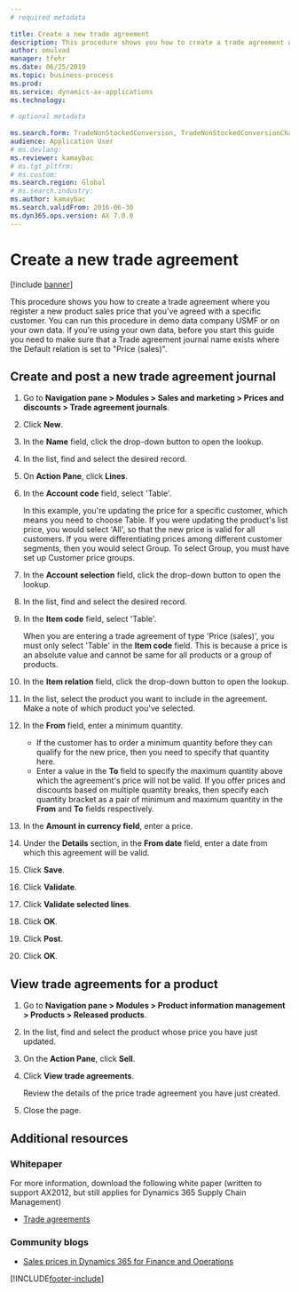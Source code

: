 ```yaml
--- 
# required metadata 
 
title: Create a new trade agreement
description: This procedure shows you how to create a trade agreement where you register a new product sales price that you've agreed with a specific customer. 
author: omulvad
manager: tfehr 
ms.date: 06/25/2019
ms.topic: business-process 
ms.prod:  
ms.service: dynamics-ax-applications 
ms.technology:  
 
# optional metadata 
 
ms.search.form: TradeNonStockedConversion, TradeNonStockedConversionChangeWizard, TradeNonStockedConversionCheckWorksheet, TradeNonStockedConversionWizard, TradeNonStockedRegister
audience: Application User 
# ms.devlang:  
ms.reviewer: kamaybac
# ms.tgt_pltfrm:  
# ms.custom:  
ms.search.region: Global
# ms.search.industry: 
ms.author: kamaybac
ms.search.validFrom: 2016-06-30 
ms.dyn365.ops.version: AX 7.0.0 
---
```

# Create a new trade agreement

[!include [banner](../../includes/banner.md)]

This procedure shows you how to create a trade agreement where you register a new product sales price that you've agreed with a specific customer. You can run this procedure in demo data company USMF or on your own data. If you're using your own data, before you start this guide you need to make sure that a Trade agreement journal name exists where the Default relation is set to "Price (sales)".


## Create and post a new trade agreement journal
1. Go to **Navigation pane > Modules > Sales and marketing > Prices and discounts > Trade agreement journals**.
2. Click **New**.
3. In the **Name** field, click the drop-down button to open the lookup.
4. In the list, find and select the desired record.
5. On **Action Pane**, click **Lines**.
6. In the **Account code** field, select 'Table'.
    
    In this example, you're updating the price for a specific customer, which means you need to choose Table. If you were updating the product's list price, you would select 'All', so that the new price is valid for all customers. If you were differentiating prices among different customer segments, then you would select Group. To select Group, you must have set up Customer price groups.  

7. In the **Account selection** field, click the drop-down button to open the lookup.
8. In the list, find and select the desired record.
9. In the **Item code** field, select 'Table'.
    
    When you are entering a trade agreement of type 'Price (sales)', you must only select 'Table' in the **Item code** field. This is because a price is an absolute value and cannot be same for all products or a group of products.
    
10. In the **Item relation** field, click the drop-down button to open the lookup.
11. In the list, select the product you want to include in the agreement. Make a note of which product you've selected.  
12. In the **From** field, enter a minimum quantity.
    - If the customer has to order a minimum quantity before they can qualify for the new price, then you need to specify that quantity here.  
    - Enter a value in the **To** field to specify the maximum quantity above which the agreement's price will not be valid. If you offer prices and discounts based on multiple quantity breaks, then specify each quantity bracket as a pair of minimum and maximum quantity in the **From** and **To** fields respectively.
13. In the **Amount in currency field**, enter a price.
14. Under the **Details** section, in the **From date** field, enter a date from which this agreement will be valid.
15. Click **Save**.
16. Click **Validate**.
17. Click **Validate selected lines**.
18. Click **OK**.
19. Click **Post**.
20. Click **OK**.

## View trade agreements for a product
1. Go to **Navigation pane > Modules > Product information management > Products > Released products**.
2. In the list, find and select the product whose price you have just updated.
3. On the **Action Pane**, click **Sell**.
4. Click **View trade agreements**.
    
    Review the details of the price trade agreement you have just created.    

5. Close the page.

## Additional resources

### Whitepaper
For more information, download the following white paper (written to support AX2012, but still applies for Dynamics 365 Supply Chain Management)
- [Trade agreements](https://mbs.microsoft.com/files/public/CS/AX2012R3/TradeagreementsinAX.pdf)

### Community blogs
- [Sales prices in Dynamics 365 for Finance and Operations](https://financefunction.tech/2018/11/14/sales-prices-in-dynamics-365-for-finance-and-operations/#sales_price_in_trade_agreements)


[!INCLUDE[footer-include](../../../includes/footer-banner.md)]